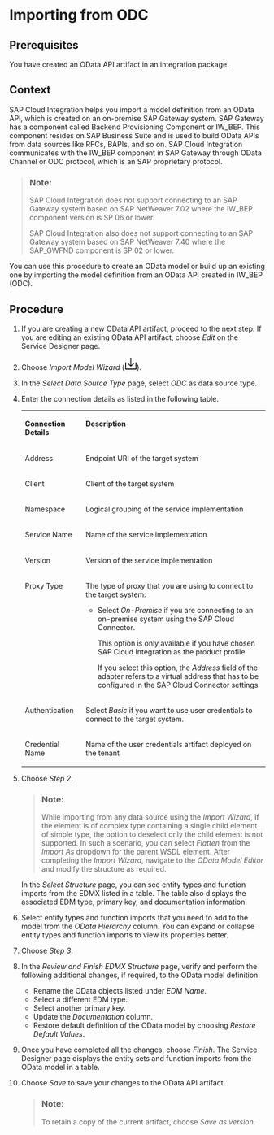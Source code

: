 <!-- loio2ecdaf9ada514e5292af9996974ac38c -->

# Importing from ODC



## Prerequisites

You have created an OData API artifact in an integration package.



## Context

SAP Cloud Integration helps you import a model definition from an OData API, which is created on an on-premise SAP Gateway system. SAP Gateway has a component called Backend Provisioning Component or IW\_BEP. This component resides on SAP Business Suite and is used to build OData APIs from data sources like RFCs, BAPIs, and so on. SAP Cloud Integration communicates with the IW\_BEP component in SAP Gateway through OData Channel or ODC protocol, which is an SAP proprietary protocol.

> ### Note:  
> SAP Cloud Integration does not support connecting to an SAP Gateway system based on SAP NetWeaver 7.02 where the IW\_BEP component version is SP 06 or lower.
> 
> SAP Cloud Integration also does not support connecting to an SAP Gateway system based on SAP NetWeaver 7.40 where the SAP\_GWFND component is SP 02 or lower.

You can use this procedure to create an OData model or build up an existing one by importing the model definition from an OData API created in IW\_BEP \(ODC\).



## Procedure

1.  If you are creating a new OData API artifact, proceed to the next step. If you are editing an existing OData API artifact, choose *Edit* on the Service Designer page.

2.  Choose *Import Model Wizard* \(![](images/Import_Model_e262810.png)\).

3.  In the *Select Data Source Type* page, select *ODC* as data source type.

4.  Enter the connection details as listed in the following table.

    <a name="loio2ecdaf9ada514e5292af9996974ac38c__table_hzm_5gt_rw"/>


    <table>
    <tr>
    <th valign="top">

    Connection Details


    
    </th>
    <th valign="top">

    Description


    
    </th>
    </tr>
    <tr>
    <td valign="top">

    Address


    
    </td>
    <td valign="top">

    Endpoint URI of the target system


    
    </td>
    </tr>
    <tr>
    <td valign="top">

    Client


    
    </td>
    <td valign="top">

    Client of the target system


    
    </td>
    </tr>
    <tr>
    <td valign="top">

    Namespace


    
    </td>
    <td valign="top">

    Logical grouping of the service implementation


    
    </td>
    </tr>
    <tr>
    <td valign="top">

    Service Name


    
    </td>
    <td valign="top">

    Name of the service implementation


    
    </td>
    </tr>
    <tr>
    <td valign="top">

    Version


    
    </td>
    <td valign="top">

    Version of the service implementation


    
    </td>
    </tr>
    <tr>
    <td valign="top">

    Proxy Type


    
    </td>
    <td valign="top">

    The type of proxy that you are using to connect to the target system:

    -   Select *On-Premise* if you are connecting to an on-premise system using the SAP Cloud Connector.

        This option is only available if you have chosen SAP Cloud Integration as the product profile.

        If you select this option, the *Address* field of the adapter refers to a virtual address that has to be configured in the SAP Cloud Connector settings.



    
    </td>
    </tr>
    <tr>
    <td valign="top">

    Authentication


    
    </td>
    <td valign="top">

    Select *Basic* if you want to use user credentials to connect to the target system.


    
    </td>
    </tr>
    <tr>
    <td valign="top">

    Credential Name


    
    </td>
    <td valign="top">

    Name of the user credentials artifact deployed on the tenant


    
    </td>
    </tr>
    </table>
    
5.  Choose *Step 2*.

    > ### Note:  
    > While importing from any data source using the *Import Wizard*, if the element is of complex type containing a single child element of simple type, the option to deselect only the child element is not supported. In such a scenario, you can select *Flatten* from the *Import As* dropdown for the parent WSDL element. After completing the *Import Wizard*, navigate to the *OData Model Editor* and modify the structure as required.

    In the *Select Structure* page, you can see entity types and function imports from the EDMX listed in a table. The table also displays the associated EDM type, primary key, and documentation information.

6.  Select entity types and function imports that you need to add to the model from the *OData Hierarchy* column. You can expand or collapse entity types and function imports to view its properties better.

7.  Choose *Step 3*.

8.  In the *Review and Finish EDMX Structure* page, verify and perform the following additional changes, if required, to the OData model definition:

    -   Rename the OData objects listed under *EDM Name*.
    -   Select a different EDM type.
    -   Select another primary key.
    -   Update the *Documentation* column.
    -   Restore default definition of the OData model by choosing *Restore Default Values*.

9.  Once you have completed all the changes, choose *Finish*. The Service Designer page displays the entity sets and function imports from the OData model in a table.

10. Choose *Save* to save your changes to the OData API artifact.

    > ### Note:  
    > To retain a copy of the current artifact, choose *Save as version*.


